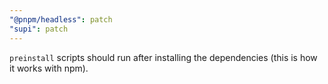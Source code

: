 ```yaml
---
"@pnpm/headless": patch
"supi": patch
---
```


`preinstall` scripts should run after installing the dependencies (this is how it works with npm).
